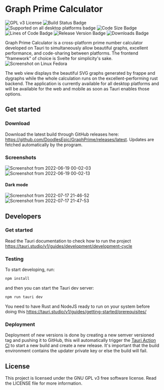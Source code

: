 # Graph Prime Calculator
![GPL v3 License](https://img.shields.io/github/license/DoodlesEpic/GraphPrime)
![Build Status Badge](https://img.shields.io/github/workflow/status/DoodlesEpic/GraphPrime/Release)
![Supported on all desktop platforms badge](https://img.shields.io/badge/platforms-windows%2C%20macos%2C%20linux-informational)
![Code Size Badge](https://img.shields.io/github/languages/code-size/DoodlesEpic/GraphPrime)
![Lines of Code Badge](https://img.shields.io/tokei/lines/github/DoodlesEpic/GraphPrime)
![Release Version Badge](https://img.shields.io/github/v/release/DoodlesEpic/GraphPrime)
![Downloads Badge](https://img.shields.io/github/downloads/DoodlesEpic/GraphPrime/total)

Graph Prime Calculator is a cross-platform prime number calculator developed on Tauri to simultaneously allow beautiful graphs, excellent performance, and code-sharing between platforms. The frontend "framework" of choice is Svelte for simplicity's sake.
![Screenshot on Linux Fedora](https://user-images.githubusercontent.com/37254797/168457911-50231971-90e5-446f-880a-5e379304db09.png)

The web view displays the beautiful SVG graphs generated by frappe and dygraphs while the whole calculation runs on the excellent-performing rust backend. The application is currently available for all desktop platforms and will be available for the web and mobile as soon as Tauri enables those options.

## Get started

### Download

Download the latest build through GitHub releases here: https://github.com/DoodlesEpic/GraphPrime/releases/latest. Updates are fetched automatically by the program.

### Screenshots

![Screenshot from 2022-06-19 00-02-03](https://user-images.githubusercontent.com/37254797/174464122-88aa1a35-174e-4e54-a772-ff7a0da881f6.png)
![Screenshot from 2022-06-19 00-02-13](https://user-images.githubusercontent.com/37254797/174464124-558b5898-be9b-476b-9921-7a98a9622df3.png)

#### Dark mode

![Screenshot from 2022-07-17 21-46-52](https://user-images.githubusercontent.com/37254797/179431795-d7f6c59d-cbd1-4bf3-9762-cc69c684126b.png)
![Screenshot from 2022-07-17 21-47-53](https://user-images.githubusercontent.com/37254797/179431799-aa08eb33-7c88-4803-af0a-83c13e403929.png)

## Developers

### Get started

Read the Tauri documentation to check how to run the project
https://tauri.studio/v1/guides/development/development-cycle

### Testing

To start developing, run:

```bash
npm install
```

and then you can start the Tauri dev server:

```bash
npm run tauri dev
```

You need to have Rust and NodeJS ready to run on your system before doing this
https://tauri.studio/v1/guides/getting-started/prerequisites/

### Deployment

Deployment of new versions is done by creating a new semver versioned tag and pushing it to GitHub, this will automatically trigger the [Tauri Action CI](https://github.com/tauri-apps/tauri-action) to start a new build and create a new release. It's important that the build environment contains the updater private key or else the build will fail.

## License

This project is licensed under the GNU GPL v3 free software license. Read the LICENSE file for more information.
